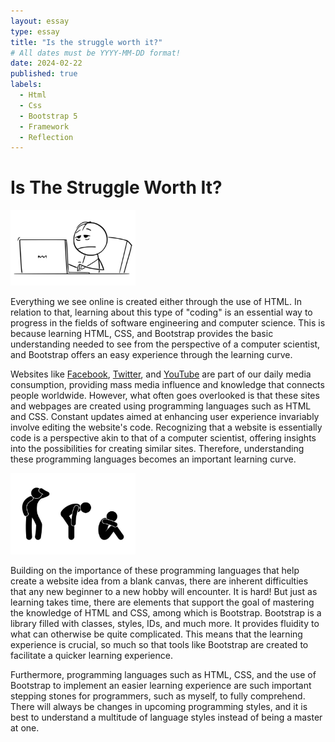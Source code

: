 ```yaml
---
layout: essay
type: essay
title: "Is the struggle worth it?"
# All dates must be YYYY-MM-DD format!
date: 2024-02-22
published: true
labels:
  - Html
  - Css
  - Bootstrap 5
  - Framework
  - Reflection
---
```


# Is The Struggle Worth It?

<img width="200px"
class="rounded mx-auto d-block"
src="../img/Reflection-on-Framework/Tired.jpg" >

Everything we see online is created either through the use of HTML. In relation to that, learning about this type of "coding" is an essential way to progress in the fields of software engineering and computer science. This is because learning HTML, CSS, and Bootstrap provides the basic understanding needed to see from the perspective of a computer scientist, and Bootstrap offers an easy experience through the learning curve.

Websites like [Facebook](https://www.facebook.com/), [Twitter](https://twitter.com/?lang=en), and [YouTube](https://www.youtube.com/) are part of our daily media consumption, providing mass media influence and knowledge that connects people worldwide. However, what often goes overlooked is that these sites and webpages are created using programming languages such as HTML and CSS. Constant updates aimed at enhancing user experience invariably involve editing the website's code. Recognizing that a website is essentially code is a perspective akin to that of a computer scientist, offering insights into the possibilities for creating similar sites. Therefore, understanding these programming languages becomes an important learning curve.

<img width="200px"
class="rounded mx-auto d-block"
src="../img/Reflection-on-Framework/Learning-curve.jpg" >

Building on the importance of these programming languages that help create a website idea from a blank canvas, there are inherent difficulties that any new beginner to a new hobby will encounter. It is hard! But just as learning takes time, there are elements that support the goal of mastering the knowledge of HTML and CSS, among which is Bootstrap. Bootstrap is a library filled with classes, styles, IDs, and much more. It provides fluidity to what can otherwise be quite complicated. This means that the learning experience is crucial, so much so that tools like Bootstrap are created to facilitate a quicker learning experience.

Furthermore, programming languages such as HTML, CSS, and the use of Bootstrap to implement an easier learning experience are such important stepping stones for programmers, such as myself, to fully comprehend. There will always be changes in upcoming programming styles, and it is best to understand a multitude of language styles instead of being a master at one.

